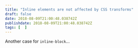 ```yaml
---
title: "Inline elements are not affected by CSS transforms"
draft: false
date: 2018-08-09T21:00:48.038742Z
publishdate: 2018-08-09T21:00:48.038742Z
tags: [  ]
---
```

Another case for `inline-block`...
    
